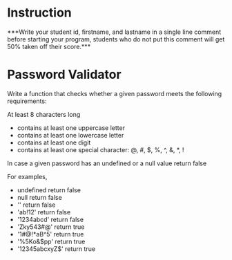 # Instruction

\*\*\*Write your student id, firstname, and lastname in a single line comment before starting your program, students who do not put this comment will get 50% taken off their score.\*\*\*

# Password Validator

Write a function that checks whether a given password meets the following requirements:

At least 8 characters long

- contains at least one uppercase letter
- contains at least one lowercase letter
- contains at least one digit
- contains at least one special character: @, #, $, %, ^, &, \*, !

In case a given password has an undefined or a null value return false

For examples,

- undefined return false
- null return false
- '' return false
- 'ab!12' return false
- '1234abcd' return false
- 'Zky543#@' return true
- '1#@!\*aB^5' return true
- '%5Ko&$pp' return true
- '12345abcxyZ$' return true
